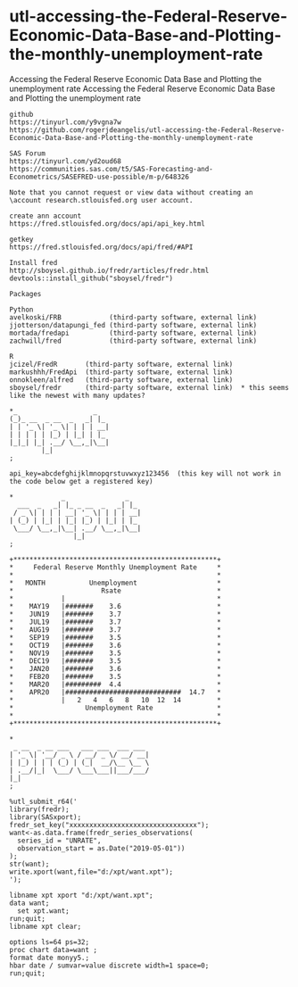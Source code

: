# utl-accessing-the-Federal-Reserve-Economic-Data-Base-and-Plotting-the-monthly-unemployment-rate
Accessing the Federal Reserve Economic Data Base and Plotting the unemployment rate
    Accessing the Federal Reserve Economic Data Base and Plotting the unemployment rate                                                 
                                                                                                                                        
    github                                                                                                                              
    https://tinyurl.com/y9vgna7w                                                                                                        
    https://github.com/rogerjdeangelis/utl-accessing-the-Federal-Reserve-Economic-Data-Base-and-Plotting-the-monthly-unemployment-rate  
                                                                                                                                        
    SAS Forum                                                                                                                           
    https://tinyurl.com/yd2oud68                                                                                                        
    https://communities.sas.com/t5/SAS-Forecasting-and-Econometrics/SASEFRED-use-possible/m-p/648326                                    
                                                                                                                                        
    Note that you cannot request or view data without creating an  \account research.stlouisfed.org user account.                       
                                                                                                                                        
    create ann account                                                                                                                  
    https://fred.stlouisfed.org/docs/api/api_key.html                                                                                   
                                                                                                                                        
    getkey                                                                                                                              
    https://fred.stlouisfed.org/docs/api/fred/#API                                                                                      
                                                                                                                                        
    Install fred                                                                                                                        
    http://sboysel.github.io/fredr/articles/fredr.html                                                                                  
    devtools::install_github("sboysel/fredr")                                                                                           
                                                                                                                                        
    Packages                                                                                                                            
                                                                                                                                        
    Python                                                                                                                              
    avelkoski/FRB            (third-party software, external link)                                                                      
    jjotterson/datapungi_fed (third-party software, external link)                                                                      
    mortada/fredapi          (third-party software, external link)                                                                      
    zachwill/fred            (third-party software, external link)                                                                      
                                                                                                                                        
    R                                                                                                                                   
    jcizel/FredR       (third-party software, external link)                                                                            
    markushhh/FredApi  (third-party software, external link)                                                                            
    onnokleen/alfred   (third-party software, external link)                                                                            
    sboysel/fredr      (third-party software, external link)  * this seems like the newest with many updates?                           
                                                                                                                                        
    *_                   _                                                                                                              
    (_)_ __  _ __  _   _| |_                                                                                                            
    | | '_ \| '_ \| | | | __|                                                                                                           
    | | | | | |_) | |_| | |_                                                                                                            
    |_|_| |_| .__/ \__,_|\__|                                                                                                           
            |_|                                                                                                                         
    ;                                                                                                                                   
                                                                                                                                        
    api_key=abcdefghijklmnopqrstuvwxyz123456  (this key will not work in the code below get a registered key)                           
                                                                                                                                        
    *            _               _                                                                                                      
      ___  _   _| |_ _ __  _   _| |_                                                                                                    
     / _ \| | | | __| '_ \| | | | __|                                                                                                   
    | (_) | |_| | |_| |_) | |_| | |_                                                                                                    
     \___/ \__,_|\__| .__/ \__,_|\__|                                                                                                   
                    |_|                                                                                                                 
    ;                                                                                                                                   
                                                                                                                                        
    +***************************************************+                                                                               
    *     Federal Reserve Monthly Unemployment Rate     *                                                                               
    *                                                   *                                                                               
    *   MONTH           Unemployment                    *                                                                               
    *                      Rsate                        *                                                                               
    *            |                                      *                                                                               
    *    MAY19   |#######    3.6                        *                                                                               
    *    JUN19   |#######    3.7                        *                                                                               
    *    JUL19   |#######    3.7                        *                                                                               
    *    AUG19   |#######    3.7                        *                                                                               
    *    SEP19   |#######    3.5                        *                                                                               
    *    OCT19   |#######    3.6                        *                                                                               
    *    NOV19   |#######    3.5                        *                                                                               
    *    DEC19   |#######    3.5                        *                                                                               
    *    JAN20   |#######    3.6                        *                                                                               
    *    FEB20   |#######    3.5                        *                                                                               
    *    MAR20   |#########  4.4                        *                                                                               
    *    APR20   |#############################  14.7   *                                                                               
    *            |   2   4   6   8   10  12  14         *                                                                               
    *                  Unemployment Rate                *                                                                               
    *                                                   *                                                                               
    +***************************************************+                                                                               
                                                                                                                                        
    *                                                                                                                                   
     _ __  _ __ ___   ___ ___  ___ ___                                                                                                  
    | '_ \| '__/ _ \ / __/ _ \/ __/ __|                                                                                                 
    | |_) | | | (_) | (_|  __/\__ \__ \                                                                                                 
    | .__/|_|  \___/ \___\___||___/___/                                                                                                 
    |_|                                                                                                                                 
    ;                                                                                                                                   
                                                                                                                                        
    %utl_submit_r64('                                                                                                                   
    library(fredr);                                                                                                                     
    library(SASxport);                                                                                                                  
    fredr_set_key("xxxxxxxxxxxxxxxxxxxxxxxxxxxxxxxx");                                                                                  
    want<-as.data.frame(fredr_series_observations(                                                                                      
      series_id = "UNRATE",                                                                                                             
      observation_start = as.Date("2019-05-01"))                                                                                        
    );                                                                                                                                  
    str(want);                                                                                                                          
    write.xport(want,file="d:/xpt/want.xpt");                                                                                           
    ');                                                                                                                                 
                                                                                                                                        
    libname xpt xport "d:/xpt/want.xpt";                                                                                                
    data want;                                                                                                                          
      set xpt.want;                                                                                                                     
    run;quit;                                                                                                                           
    libname xpt clear;                                                                                                                  
                                                                                                                                        
    options ls=64 ps=32;                                                                                                                
    proc chart data=want ;                                                                                                              
    format date monyy5.;                                                                                                                
    hbar date / sumvar=value discrete width=1 space=0;                                                                                  
    run;quit;                                                                                                                           
                                                                                                                                        

